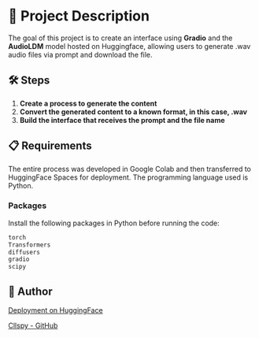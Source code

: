# 🎵 Project Description

The goal of this project is to create an interface using **Gradio** and the **AudioLDM** model hosted on Huggingface, allowing users to generate .wav audio files via prompt and download the file.

## 🛠️ Steps
1. **Create a process to generate the content**
2. **Convert the generated content to a known format, in this case, .wav**
3. **Build the interface that receives the prompt and the file name**

## 📋 Requirements

The entire process was developed in Google Colab and then transferred to HuggingFace Spaces for deployment. The programming language used is Python.

### **Packages**
Install the following packages in Python before running the code:

```python
torch
Transformers
diffusers
gradio
scipy
```

## 👥 Author

[Deployment on HuggingFace](https://huggingface.co/spaces/CASLL/audio-maker)

[Cllspy - GitHub](https://github.com/CllsPy)
